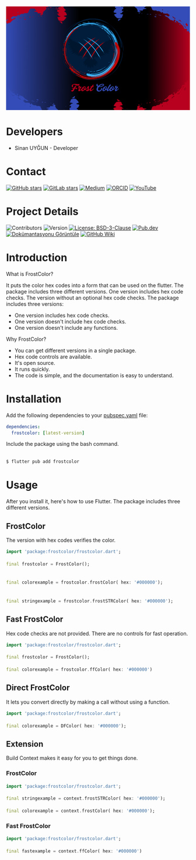 

![FrostColor Banner](https://raw.githubusercontent.com/frostaloncode/frostcolor/refs/heads/main/images/banner.png)

# Developers
* Sinan UYĞUN - Developer 

# Contact


[![GitHub stars](https://img.shields.io/github/stars/frostaloncode/frostcolor?style=social)](https://github.com/frostaloncode/frostcolor)
[![GitLab stars](https://img.shields.io/gitlab/stars/frosTalon/frostcolor?style=social)](https://gitlab.com/frosTalon/frostcolor)
[![Medium](https://img.shields.io/badge/Medium-Read%20on%20Medium-black?logo=medium)](https://medium.com/@frostalonofficial/flutter-frostcolor-14461f285d91)
[![ORCID](https://img.shields.io/badge/ORCID-FrosTalon-A6CE39?logo=orcid&logoColor=white)](https://orcid.org/0009-0002-8592-7958)
[![YouTube](https://img.shields.io/badge/YouTube-Subscribe-red)](https://www.youtube.com/@frosTalonCode)

# Project Details

![Contributors](https://img.shields.io/github/contributors/frostaloncode/frostcolor)
![Version](https://img.shields.io/badge/Version-1.0.0-blue)
[![License: BSD-3-Clause](https://img.shields.io/badge/License-BSD%203--Clause-blue.svg)](https://opensource.org/licenses/BSD-3-Clause)
[![Pub.dev](https://img.shields.io/pub/v/frostcolor.svg)](https://pub.dev/packages/frostcolor)
[![Dokümantasyonu Görüntüle](https://img.shields.io/badge/Documentation-v1.0.0-brightgreen.svg)](https://pub.dev/documentation/frostcolor/latest/)
[![GitHub Wiki](https://img.shields.io/badge/Wiki-Available-blue)](https://github.com/frostaloncode/frostcolor/wiki)

# Introduction

What is FrostColor?

It puts the color hex codes into a form that can be used on the flutter. The package includes three different versions.  One version includes hex code checks. The version without an optional hex code checks. The package includes three versions:

* One version includes hex code checks.
* One version doesn't include hex code checks.
* One version doesn't include any functions.

Why FrostColor?

* You can get different versions in a single package.
* Hex code controls are available.
* It's open source.
* It runs quickly.
* The code is simple, and the documentation is easy to understand.
  
# Installation

Add the following dependencies to your [pubspec.yaml](pubspec.yaml) file:

```yaml
dependencies:
  frostcolor: [latest-version]
```

Include the package using the bash command.

```bash

$ flutter pub add frostcolor

```

# Usage

After you install it, here's how to use Flutter. The package includes three different versions.

## FrostColor

The version with hex codes verifies the color.

```dart
import 'package:frostcolor/frostcolor.dart';

final frostcolor = FrostColor();


final colorexample = frostcolor.frostColor( hex: '#000000');


final stringexample = frostcolor.frostSTRColor( hex: '#000000');
```

## Fast FrostColor

Hex code checks are not provided. There are no controls for fast operation.

```dart
import 'package:frostcolor/frostcolor.dart';

final frostcolor = FrostColor();

final colorexample = frostcolor.ffColor( hex: '#000000')

```

## Direct FrostColor

It lets you convert directly by making a call without using a function.

```dart
import 'package:frostcolor/frostcolor.dart';

final colorexample = DFColor( hex: '#000000');

```

## Extension

Build Context makes it easy for you to get things done.

### FrostColor

```dart
import 'package:frostcolor/frostcolor.dart';

final stringexample = context.frostSTRColor( hex: '#000000');

final colorexample = context.frostColor( hex: '#000000');

```

### Fast FrostColor

```dart
import 'package:frostcolor/frostcolor.dart';

final fastexample = context.ffColor( hex: '#000000')

```
